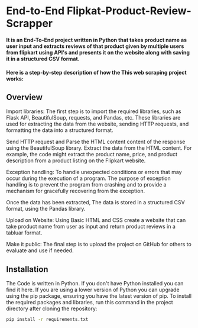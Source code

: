 # End-to-End Flipkat-Product-Review-Scrapper

**It is an End-To-End project written in Python that takes product name as user input and extracts reviews of that product given by multiple users from flipkart using API's and presents it on the website along with saving it in a structured CSV format.** 

#### Here is a step-by-step description of how the This web scraping project works:

## Overview
Import libraries: The first step is to import the required libraries, such as Flask API, BeautifulSoup, requests, and Pandas, etc. These libraries are used for extracting the data from the website, sending HTTP requests, and formatting the data into a structured format.

Send HTTP request and Parse the HTML content content of the response using the BeautifulSoup library. Extract the data from the HTML content. For example, the code might extract the product name, price, and product description from a product listing on the Flipkart website.

Exception handling: To handle unexpected conditions or errors that may occur during the execution of a program. The purpose of exception handling is to prevent the program from crashing and to provide a mechanism for gracefully recovering from the exception.

Once the data has been extracted, The data is stored in a structured CSV format, using the Pandas library. 

Upload on Website: Using Basic HTML and CSS create a website that can take product name from user as input and return product reviews in a tabluar format.

Make it public: The final step is to upload the project on GitHub for others to evaluate and use if needed.

## Installation
The Code is written in Python. If you don't have Python installed you can find it here. If you are using a lower version of Python you can upgrade using the pip package, ensuring you have the latest version of pip. To install the required packages and libraries, run this command in the project directory after cloning the repository:
```bash
pip install -r requirements.txt
```


